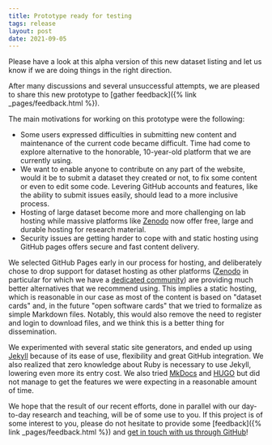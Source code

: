 ```yaml
---
title: Prototype ready for testing
tags: release
layout: post
date: 2021-09-05
---
```

Please have a look at this alpha version of this new dataset listing and let us know if we are doing things in the right direction.

After many discussions and several unsuccessful attempts, we are pleased to share this new prototype to [gather feedback]({% link _pages/feedback.html %}).

The main motivations for working on this prototype were the following:

- Some users expressed difficulties in submitting new content and maintenance of the current code became difficult. Time had come to explore alternative to the honorable, 10-year-old platform that we are currently using.
- We want to enable anyone to contribute on any part of the website, would it be to submit a dataset they created or not, to fix some content or even to edit some code. Levering GitHub accounts and features, like the ability to submit issues easily, should lead to a more inclusive process.
- Hosting of large dataset become more and more challenging on lab hosting while massive platforms like [Zenodo](https://zenodo.org) now offer free, large and durable hosting for research material.
- Security issues are getting harder to cope with and static hosting using GitHub pages offers secure and fast content delivery.

We selected GitHub Pages early in our process for hosting, and deliberately chose to drop support for dataset hosting as other platforms ([Zenodo](https://zenodo.org) in particular for which we have a [dedicated community](https://zenodo.org/communities/iapr-tc11/)) are providing much better alternatives that we recommend using.
This implies a static hosting, which is reasonable in our case as most of the content is based on "dataset cards" and, in the future "open software cards" that we tried to formalize as simple Markdown files.
Notably, this would also remove the need to register and login to download files, and we think this is a better thing for dissemination.

We experimented with several static site generators, and ended up using [Jekyll](https://jekyllrb.com/) because of its ease of use, flexibility and great GitHub integration.
We also realized that zero knowledge about Ruby is necessary to use Jekyll, lowering even more its entry cost.
We also tried [MkDocs](https://www.mkdocs.org/) and [HUGO](https://gohugo.io/) but did not manage to get the features we were expecting in a reasonable amount of time.

We hope that the result of our recent efforts, done in parallel with our day-to-day research and teaching, will be of some use to you.
If this project is of some interest to you, please do not hesitate to provide some [feedback]({% link _pages/feedback.html %}) and [get in touch with us through GitHub](https://github.com/TC101-demo)!